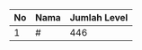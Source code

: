 | No | Nama            | Jumlah Level |
|----|-----------------|--------------|
| 1  | #    |    446        |
